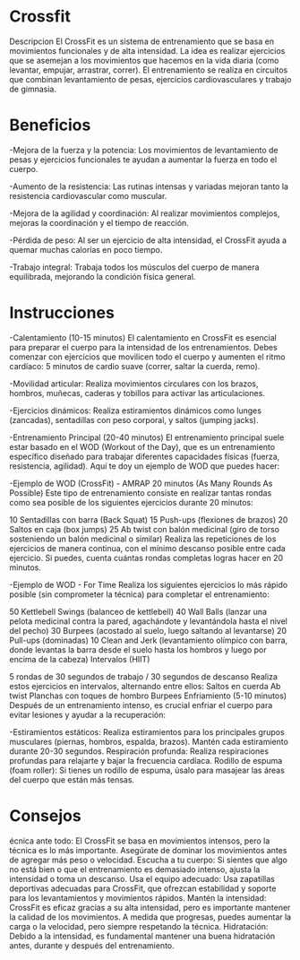 # Crossfit
Descripcion
El CrossFit es un sistema de entrenamiento que se basa en movimientos funcionales y de alta intensidad. La idea es realizar ejercicios que se asemejan a los movimientos que hacemos en la vida diaria (como levantar, empujar, arrastrar, correr). El entrenamiento se realiza en circuitos que combinan levantamiento de pesas, ejercicios cardiovasculares y trabajo de gimnasia.

# Beneficios 

-Mejora de la fuerza y la potencia: Los movimientos de levantamiento de pesas y ejercicios funcionales te ayudan a aumentar la fuerza en todo el cuerpo.

-Aumento de la resistencia: Las rutinas intensas y variadas mejoran tanto la resistencia cardiovascular como muscular.

-Mejora de la agilidad y coordinación: Al realizar movimientos complejos, mejoras la coordinación y el tiempo de reacción.

-Pérdida de peso: Al ser un ejercicio de alta intensidad, el CrossFit ayuda a quemar muchas calorías en poco tiempo.

-Trabajo integral: Trabaja todos los músculos del cuerpo de manera equilibrada, mejorando la condición física general.

# Instrucciones
-Calentamiento (10-15 minutos)
El calentamiento en CrossFit es esencial para preparar el cuerpo para la intensidad de los entrenamientos. Debes comenzar con ejercicios que movilicen todo el cuerpo y aumenten el ritmo cardíaco:
5 minutos de cardio suave (correr, saltar la cuerda, remo).

-Movilidad articular: Realiza movimientos circulares con los brazos, hombros, muñecas, caderas y tobillos para activar las articulaciones.

-Ejercicios dinámicos: Realiza estiramientos dinámicos como lunges (zancadas), sentadillas con peso corporal, y saltos (jumping jacks).

-Entrenamiento Principal (20-40 minutos)
El entrenamiento principal suele estar basado en el WOD (Workout of the Day), que es un entrenamiento específico diseñado para trabajar diferentes capacidades físicas (fuerza, resistencia, agilidad). Aquí te doy un ejemplo de WOD que puedes hacer:

-Ejemplo de WOD (CrossFit) - AMRAP 20 minutos (As Many Rounds As Possible)
Este tipo de entrenamiento consiste en realizar tantas rondas como sea posible de los siguientes ejercicios durante 20 minutos:

10 Sentadillas con barra (Back Squat)
15 Push-ups (flexiones de brazos)
20 Saltos en caja (box jumps)
25 Ab twist con balón medicinal (giro de torso sosteniendo un balón medicinal o similar)
Realiza las repeticiones de los ejercicios de manera continua, con el mínimo descanso posible entre cada ejercicio. Si puedes, cuenta cuántas rondas completas logras hacer en 20 minutos.

-Ejemplo de WOD - For Time
Realiza los siguientes ejercicios lo más rápido posible (sin comprometer la técnica) para completar el entrenamiento:

50 Kettlebell Swings (balanceo de kettlebell)
40 Wall Balls (lanzar una pelota medicinal contra la pared, agachándote y levantándola hasta el nivel del pecho)
30 Burpees (acostado al suelo, luego saltando al levantarse)
20 Pull-ups (dominadas)
10 Clean and Jerk (levantamiento olímpico con barra, donde levantas la barra desde el suelo hasta los hombros y luego por encima de la cabeza)
Intervalos (HIIT)

5 rondas de 30 segundos de trabajo / 30 segundos de descanso
Realiza estos ejercicios en intervalos, alternando entre ellos:
Saltos en cuerda
Ab twist
Planchas con toques de hombro
Burpees
Enfriamiento (5-10 minutos)
Después de un entrenamiento intenso, es crucial enfriar el cuerpo para evitar lesiones y ayudar a la recuperación:

-Estiramientos estáticos: Realiza estiramientos para los principales grupos musculares (piernas, hombros, espalda, brazos). Mantén cada estiramiento durante 20-30 segundos.
Respiración profunda: Realiza respiraciones profundas para relajarte y bajar la frecuencia cardíaca.
Rodillo de espuma (foam roller): Si tienes un rodillo de espuma, úsalo para masajear las áreas del cuerpo que están más tensas.

# Consejos
écnica ante todo: El CrossFit se basa en movimientos intensos, pero la técnica es lo más importante. Asegúrate de dominar los movimientos antes de agregar más peso o velocidad.
Escucha a tu cuerpo: Si sientes que algo no está bien o que el entrenamiento es demasiado intenso, ajusta la intensidad o toma un descanso.
Usa el equipo adecuado: Usa zapatillas deportivas adecuadas para CrossFit, que ofrezcan estabilidad y soporte para los levantamientos y movimientos rápidos.
Mantén la intensidad: CrossFit es eficaz gracias a su alta intensidad, pero es importante mantener la calidad de los movimientos. A medida que progresas, puedes aumentar la carga o la velocidad, pero siempre respetando la técnica.
Hidratación: Debido a la intensidad, es fundamental mantener una buena hidratación antes, durante y después del entrenamiento.
